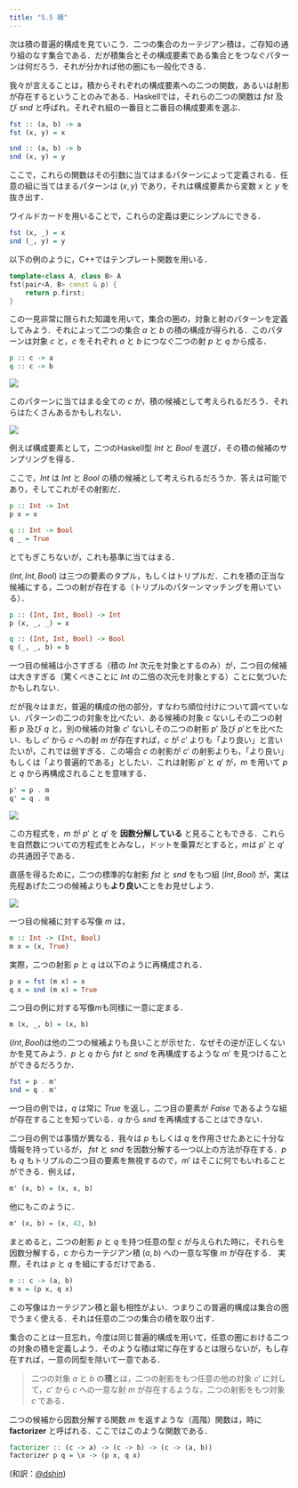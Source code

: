 ```yaml
---
title: "5.5 積"
---
```


次は積の普遍的構成を見ていこう．二つの集合のカーテジアン積は，ご存知の通り組のなす集合である．だが積集合とその構成要素である集合とをつなぐパターンは何だろう．それが分かれば他の圏にも一般化できる．

我々が言えることは，積からそれぞれの構成要素への二つの関数，あるいは射影が存在するということのみである．Haskellでは，それらの二つの関数は $fst$ 及び $snd$ と呼ばれ，それぞれ組の一番目と二番目の構成要素を選ぶ．

```haskell
fst :: (a, b) -> a
fst (x, y) = x
```

```haskell
snd :: (a, b) -> b
snd (x, y) = y
```

ここで，これらの関数はその引数に当てはまるパターンによって定義される．任意の組に当てはまるパターンは $(x, y)$ であり，それは構成要素から変数 $x$ と $y$ を抜き出す． 

ワイルドカードを用いることで，これらの定義は更にシンプルにできる．

```haskell
fst (x, _) = x
snd (_, y) = y
```

以下の例のように，C++ではテンプレート関数を用いる．

```cpp
template<class A, class B> A
fst(pair<A, B> const & p) {
    return p.first;
}
```

この一見非常に限られた知識を用いて，集合の圏の，対象と射のパターンを定義してみよう．それによって二つの集合 $a$ と $b$ の積の構成が得られる．このパターンは対象 $c$ と，$c$ をそれぞれ $a$ と $b$ につなぐ二つの射 $p$ と $q$ から成る．

```haskell
p :: c -> a
q :: c -> b
```

![](https://storage.googleapis.com/zenn-user-upload/888670ed3e3c716f11c1674f.jpg)

このパターンに当てはまる全ての $c$ が，積の候補として考えられるだろう．それらはたくさんあるかもしれない．

![](https://storage.googleapis.com/zenn-user-upload/f219944219dff4ec9299616c.jpg)

例えば構成要素として，二つのHaskell型 $Int$ と $Bool$ を選び，その積の候補のサンプリングを得る．

ここで，$Int$ は $Int$ と $Bool$ の積の候補として考えられるだろうか．答えは可能であり，そしてこれがその射影だ．

```haskell
p :: Int -> Int
p x = x

q :: Int -> Bool
q _ = True
```

とてもぎこちないが，これも基準に当てはまる．

$(Int, Int, Bool)$ は三つの要素のタプル，もしくはトリプルだ．これを積の正当な候補にする，二つの射が存在する（トリプルのパターンマッチングを用いている）．

```haskell
p :: (Int, Int, Bool) -> Int
p (x, _, _) = x

q :: (Int, Int, Bool) -> Bool
q (_, _, b) = b
```

一つ目の候補は小さすぎる（積の $Int$ 次元を対象とするのみ）が，二つ目の候補は大きすぎる（驚くべきことに $Int$ の二倍の次元を対象とする）ことに気づいたかもしれない．

だが我々はまだ，普遍的構成の他の部分，すなわち順位付けについて調べていない．パターンの二つの対象を比べたい．ある候補の対象 $c$ ないしその二つの射影 $p$ 及び $q$ と，別の候補の対象 $c'$ ないしその二つの射影 $p'$ 及び $p'$とを比べたい．もし $c'$ から $c$ への射 $m$ が存在すれば，$c$ が $c'$ よりも「より良い」と言いたいが，これでは弱すぎる．この場合 $c$ の射影が $c'$ の射影よりも，「より良い」もしくは「より普遍的である」としたい．これは射影 $p'$ と $q'$ が，$m$ を用いて $p$ と $q$ から再構成されることを意味する．

```haskell
p' = p . m
q' = q . m
```

![](https://storage.googleapis.com/zenn-user-upload/8c02fd279d8e0ada951a6260.jpg)

この方程式を，$m$ が $p'$ と $q'$ を **因数分解している** と見ることもできる．これらを自然数についての方程式をとみなし，ドットを乗算だとすると，$m$は $p'$ と $q'$ の共通因子である．

直感を得るために，二つの標準的な射影 $fst$ と $snd$ をもつ組 $(Int, Bool)$ が，実は先程あげた二つの候補よりも**より良い**ことをお見せしよう．

![](https://storage.googleapis.com/zenn-user-upload/1fb8cce0bfa2bf05833a95a0.jpg)

一つ目の候補に対する写像 $m$ は，

```haskell
m :: Int -> (Int, Bool)
m x = (x, True)
```

実際，二つの射影 $p$ と $q$ は以下のように再構成される．

```haskell
p x = fst (m x) = x
q x = snd (m x) = True
```
二つ目の例に対する写像$m$も同様に一意に定まる．

```haskell
m (x, _, b) = (x, b)
```

$(Int, Bool)$は他の二つの候補よりも良いことが示せた．なぜその逆が正しくないかを見てみよう．$p$ と $q$ から $fst$ と $snd$ を再構成するような $m'$ を見つけることができるだろうか．

```haskell
fst = p . m'
snd = q . m'
```

一つ目の例では，$q$ は常に $True$ を返し，二つ目の要素が $False$ であるような組が存在することを知っている．$q$ から $snd$ を再構成することはできない．

二つ目の例では事情が異なる．我々は $p$ もしくは $q$ を作用させたあとに十分な情報を持っているが， $fst$ と $snd$ を因数分解する一つ以上の方法が存在する．$p$ も $q$ もトリプルの二つ目の要素を無視するので，$m'$ はそこに何でもいれることができる．例えば，

```haskell
m' (x, b) = (x, x, b)
```

他にもこのように．

```haskell
m' (x, b) = (x, 42, b)
```

まとめると，二つの射影 $p$ と $q$ を持つ任意の型 $c$ が与えられた時に，それらを因数分解する，$c$ からカーテジアン積 $(a,b)$ への一意な写像 $m$ が存在する． 実際，それは $p$ と $q$ を組にするだけである．

```haskell
m :: c -> (a, b)
m x = (p x, q x)
```

この写像はカーテジアン積と最も相性がよい．つまりこの普遍的構成は集合の圏でうまく使える．それは任意の二つの集合の積を取り出す．

集合のことは一旦忘れ，今度は同じ普遍的構成を用いて，任意の圏における二つの対象の積を定義しよう．そのような積は常に存在するとは限らないが，もし存在すれば，一意の同型を除いて一意である．

> 二つの対象 $a$ と $b$ の**積**とは，二つの射影をもつ任意の他の対象 $c'$ に対して，$c'$ から $c$ への一意な射 $m$ が存在するような，二つの射影をもつ対象 $c$ である．

二つの候補から因数分解する関数 $m$ を返すような（高階）関数は，時に **factorizer** と呼ばれる．ここではこのような関数である．

```haskell
factorizer :: (c -> a) -> (c -> b) -> (c -> (a, b))
factorizer p q = \x -> (p x, q x)
```

(和訳：[@dshin](https://zenn.dev/dshin))

